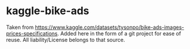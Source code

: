# kaggle-bike-ads
Taken from https://www.kaggle.com/datasets/tysonpo/bike-ads-images-prices-specifications.
Added here in the form of a git project for ease of reuse. All liability/License belongs to that source.
